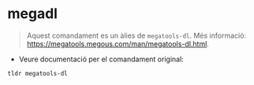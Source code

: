 # megadl

> Aquest comandament es un àlies de `megatools-dl`.
> Més informació: <https://megatools.megous.com/man/megatools-dl.html>.

- Veure documentació per el comandament original:

`tldr megatools-dl`
